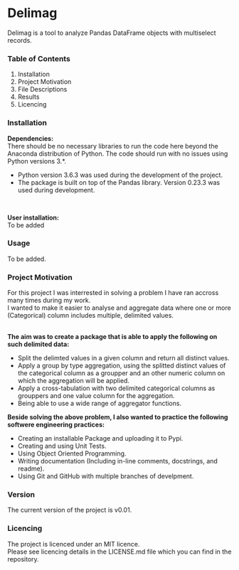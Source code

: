 # Delimag

Delimag is a tool to analyze Pandas DataFrame objects with multiselect records.
<br>

### Table of Contents

 1. Installation
 2. Project Motivation
 3. File Descriptions
 4. Results
 5. Licencing

### Installation

**Dependencies:** <br>
There should be no necessary libraries to run the code here beyond the Anaconda distribution of Python. The code should run with no issues using Python versions 3.*.

* Python version 3.6.3 was used during the development of the project.
* The package is built on top of the Pandas library. Version 0.23.3 was used during development.
<br>

**User installation:** <br>
To be added


### Usage
To be added.

### Project Motivation

For this project I was interrested in solving a problem I have ran accross many times during my work. <br>
I wanted to make it easier to analyse and aggregate data where one or more (Categorical) column includes multiple, delimited values.<br>
<br>

**The aim was to create a package that is able to apply the following on such delimited data:**
* Split the delimted values in a given column and return all distinct values.
* Apply a group by type aggregation, using the splitted distinct values of the categorical column as a groupper and an other numeric column on which the aggregation will be applied.
* Apply a cross-tabulation with two delimited categorical columns  as grouppers and one value column for the aggregation.
* Being able to use a wide range of aggregator functions.

**Beside solving the above problem, I also wanted to practice the following softwere engineering practices:**
* Creating an installable Package and uploading it to Pypi.
* Creating and using Unit Tests.
* Using Object Oriented Programming.
* Writing documentation (Including in-line comments, docstrings, and readme).
* Using Git and GitHub with multiple branches of develpment.

### Version
The current version of the project is v0.01.

### Licencing
The project is licenced under an MIT licence.<br>
Please see licencing details in the LICENSE.md file which you can find in the repository.
